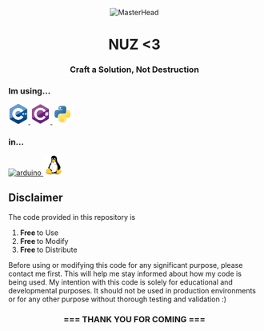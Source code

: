 <p align="center">
  <img src="https://blogger.googleusercontent.com/img/b/R29vZ2xl/AVvXsEiR5FINYzkkNR80f9MlwtWDZf3yksgO-h7oWcDeqhBXaf7q0cUhw8gZaZcyxr1Y5KwBcFuuKfIcBsKx_EKic_XrODwJlIDoVUeupAq_2emLOM1u8Y9P4XJ1XbW7k3kquoxO9Q_J9YvxI1J3CivRYOUQwj8hsI-MNu_VwejKeZNhreWa_UvOomEp2rsJhnRE/w602-h339/Logo44%20(1).gif" alt="MasterHead" width="600"/>
</p>
<h1 align="center">NUZ <3 </h1>
<h3 align="center">Craft a Solution, Not Destruction</h3>
</p>

<h3 align="left">Im using...</h3>
<a href="https://www.w3schools.com/cpp/" target="_blank" rel="noreferrer"> <img src="https://raw.githubusercontent.com/devicons/devicon/master/icons/cplusplus/cplusplus-original.svg" alt="cplusplus" width="40" height="40"/> </a> 
<a href="https://www.w3schools.com/cs/" target="_blank" rel="noreferrer"> <img src="https://raw.githubusercontent.com/devicons/devicon/master/icons/csharp/csharp-original.svg" alt="csharp" width="40" height="40"/> </a> 
<a href="https://www.python.org" target="_blank" rel="noreferrer"> <img src="https://raw.githubusercontent.com/devicons/devicon/master/icons/python/python-original.svg" alt="python" width="40" height="40"/> </a> </p>

<h3 align="left">in...</h3>
<a href="https://www.arduino.cc/" target="_blank" rel="noreferrer"> <img src="https://cdn.worldvectorlogo.com/logos/arduino-1.svg" alt="arduino" width="40" height="40"/> </a>
<a href="https://www.linux.org/" target="_blank" rel="noreferrer"> <img src="https://raw.githubusercontent.com/devicons/devicon/master/icons/linux/linux-original.svg" alt="linux" width="40" height="40"/> </a>

<h2>Disclaimer</h2>
<p>The code provided in this repository is</p>

<ol>
  <li><strong>Free </strong>to Use </li>
  
  <li><strong>Free </strong>to Modify </li>
  
  <li><strong>Free </strong>to Distribute </li>
  
</ol>

<p>Before using or modifying this code for any significant purpose, please contact me first. This will help me stay informed about how my code is being used. My intention with this code is solely for educational and developmental purposes. It should not be used in production environments or for any other purpose without thorough testing and validation :)</p>

<h3 align="center">=== THANK YOU FOR COMING ===</h3>

